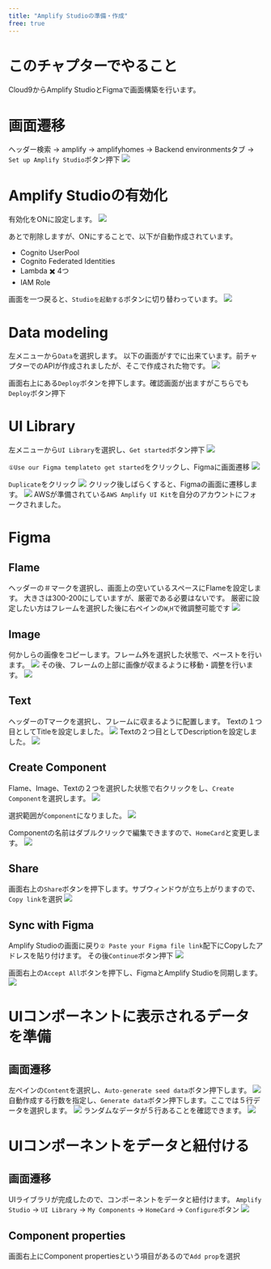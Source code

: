 ```yaml
---
title: "Amplify Studioの準備・作成"
free: true
---
```

# このチャプターでやること

Cloud9からAmplify StudioとFigmaで画面構築を行います。

# 画面遷移

ヘッダー検索 -> amplify -> amplifyhomes -> Backend environmentsタブ -> `Set up Amplify Studio`ボタン押下
![](https://storage.googleapis.com/zenn-user-upload/72ac0a88e75b-20220226.png)

# Amplify Studioの有効化

有効化をONに設定します。
![](https://storage.googleapis.com/zenn-user-upload/c6b635eaec19-20220226.png)

あとで削除しますが、ONにすることで、以下が自動作成されています。

- Cognito UserPool
- Cognito Federated Identities
- Lambda ✖️ 4つ
- IAM Role

画面を一つ戻ると、`Studioを起動する`ボタンに切り替わっています。
![](https://storage.googleapis.com/zenn-user-upload/ce4b598cacf7-20220226.png)

# Data modeling

左メニューから`Data`を選択します。
以下の画面がすでに出来ています。前チャプターでのAPIが作成されましたが、そこで作成された物です。
![](https://storage.googleapis.com/zenn-user-upload/676752a2948a-20220226.png)

画面右上にある`Deploy`ボタンを押下します。確認画面が出ますがこちらでも`Deploy`ボタン押下

# UI Library

左メニューから`UI Library`を選択し、`Get started`ボタン押下
![](https://storage.googleapis.com/zenn-user-upload/f4ce59c0c284-20220226.png)

`①Use our Figma templateto get started`をクリックし、Figmaに画面遷移
![](https://storage.googleapis.com/zenn-user-upload/bd08a01e7733-20220226.png)

`Duplicate`をクリック
![](https://storage.googleapis.com/zenn-user-upload/e4098d26b11e-20220226.png)
クリック後しばらくすると、Figmaの画面に遷移します。
![](https://storage.googleapis.com/zenn-user-upload/c2f70f5c9b42-20220227.png)
AWSが準備されている`AWS Amplify UI Kit`を自分のアカウントにフォークされました。

# Figma

## Flame

ヘッダーの＃マークを選択し、画面上の空いているスペースにFlameを設定します。
大きさは300-200にしていますが、厳密である必要はないです。
厳密に設定したい方はフレームを選択した後に右ペインの`W`,`H`で微調整可能です
![](https://storage.googleapis.com/zenn-user-upload/d45b77bd07f5-20220227.png)

## Image

何かしらの画像をコピーします。フレーム外を選択した状態で、ペーストを行います。
![](https://storage.googleapis.com/zenn-user-upload/d9379faf21c7-20220227.png)
その後、フレームの上部に画像が収まるように移動・調整を行います。
![](https://storage.googleapis.com/zenn-user-upload/affb774ec65d-20220227.png)

## Text

ヘッダーのTマークを選択し、フレームに収まるように配置します。
Textの１つ目としてTitleを設定しました。
![](https://storage.googleapis.com/zenn-user-upload/7ecace1dd9df-20220227.png)
Textの２つ目としてDescriptionを設定しました。
![](https://storage.googleapis.com/zenn-user-upload/88933aa519d7-20220227.png)

## Create Component

Flame、Image、Textの２つを選択した状態で右クリックをし、`Create Component`を選択します。
![](https://storage.googleapis.com/zenn-user-upload/62e1014d52ff-20220227.png)

選択範囲が`Component`になりました。
![](https://storage.googleapis.com/zenn-user-upload/245fa77ec98e-20220227.png)

Componentの名前はダブルクリックで編集できますので、`HomeCard`と変更します。
![](https://storage.googleapis.com/zenn-user-upload/04921cd244c9-20220227.png)

## Share

画面右上の`Share`ボタンを押下します。サブウィンドウが立ち上がりますので、`Copy link`を選択
![](https://storage.googleapis.com/zenn-user-upload/8c5c3adca7d2-20220227.png)

## Sync with Figma

Amplify Studioの画面に戻り`② Paste your Figma file link`配下にCopyしたアドレスを貼り付けます。
その後`Continue`ボタン押下
![](https://storage.googleapis.com/zenn-user-upload/0d921c960df6-20220227.png)

画面右上の`Accept All`ボタンを押下し、FigmaとAmplify Studioを同期します。
![](https://storage.googleapis.com/zenn-user-upload/ccb2a2e37049-20220227.png)

# UIコンポーネントに表示されるデータを準備
## 画面遷移
左ペインの`Content`を選択し、`Auto-generate seed data`ボタン押下します。
![](https://storage.googleapis.com/zenn-user-upload/61eceeff19a0-20220227.png)
自動作成する行数を指定し、`Generate data`ボタン押下します。ここでは５行データを選択します。
![](https://storage.googleapis.com/zenn-user-upload/72450901999c-20220227.png)
ランダムなデータが５行あることを確認できます。
![](https://storage.googleapis.com/zenn-user-upload/cdb13782a618-20220227.png)


# UIコンポーネントをデータと紐付ける
## 画面遷移
UIライブラリが完成したので、コンポーネントをデータと紐付けます。
`Amplify Studio` -> `UI Library` -> `My Components` -> `HomeCard` -> `Configure`ボタン
![](https://storage.googleapis.com/zenn-user-upload/ead3e845e026-20220227.png)

## Component properties
画面右上にComponent propertiesという項目があるので`Add prop`を選択